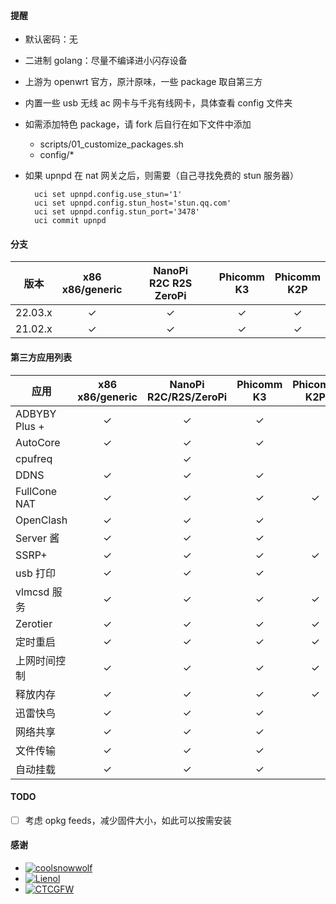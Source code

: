 #### 提醒

- 默认密码：无
- 二进制 golang：尽量不编译进小闪存设备
- 上游为 openwrt 官方，原汁原味，一些 package 取自第三方
- 内置一些 usb 无线 ac 网卡与千兆有线网卡，具体查看 config 文件夹
- 如需添加特色 package，请 fork 后自行在如下文件中添加
    - scripts/01_customize_packages.sh
    - config/*
- 如果 upnpd 在 nat 网关之后，则需要（自己寻找免费的 stun 服务器）

        uci set upnpd.config.use_stun='1'
        uci set upnpd.config.stun_host='stun.qq.com'
        uci set upnpd.config.stun_port='3478'
        uci commit upnpd

#### 分支

| 版本      |x86<br>x86/generic|NanoPi<br>R2C R2S ZeroPi|Phicomm<br>K3|Phicomm<br>K2P|
|-----------|:-------------------:|:----------------------:|:------------:|:------------:|
| 22.03.x   |       &check;       |        &check;         |    &check;   |   &check;    |
| 21.02.x   |       &check;       |        &check;         |    &check;   |   &check;    |

#### 第三方应用列表

| 应用        |x86<br>x86/generic|NanoPi<br>R2C/R2S/ZeroPi|Phicomm<br>K3|Phicomm<br>K2P|
|-------------|:----------------:|:----------------------:|:-----------:|:------------:|
|ADBYBY Plus +|      &check;     |        &check;         |   &check;   |              |
| AutoCore    |      &check;     |        &check;         |   &check;   |              |
| cpufreq     |                  |        &check;         |             |              |
| DDNS        |      &check;     |        &check;         |   &check;   |              |
| FullCone NAT|      &check;     |        &check;         |   &check;   |   &check;    |
| OpenClash   |      &check;     |        &check;         |   &check;   |              |
| Server 酱   |      &check;     |        &check;         |   &check;   |              |
| SSRP+       |      &check;     |        &check;         |   &check;   |   &check;    |
| usb 打印    |      &check;     |        &check;         |   &check;   |              |
| vlmcsd 服务 |      &check;     |        &check;         |   &check;   |   &check;    |
| Zerotier    |      &check;     |        &check;         |   &check;   |   &check;    |
| 定时重启    |      &check;     |        &check;         |   &check;   |   &check;    |
| 上网时间控制|      &check;     |        &check;         |   &check;   |   &check;    |
| 释放内存    |      &check;     |        &check;         |   &check;   |   &check;    |
| 迅雷快鸟    |      &check;     |        &check;         |   &check;   |              |
| 网络共享    |      &check;     |        &check;         |   &check;   |              |
| 文件传输    |      &check;     |        &check;         |   &check;   |              |
| 自动挂载    |      &check;     |        &check;         |   &check;   |              |

#### TODO

- [ ] 考虑 opkg feeds，减少固件大小，如此可以按需安装

#### 感谢

- [![coolsnowwolf](https://img.shields.io/badge/Lede-Lean-orange.svg?style=flat&logo=appveyor)](https://github.com/coolsnowwolf/lede)
- [![Lienol](https://img.shields.io/badge/OpenWrt-Lienol-orange.svg?style=flat&logo=appveyor)](https://github.com/Lienol/openwrt)
- [![CTCGFW](https://img.shields.io/badge/OpenWrt-CTCGFW-orange.svg?style=flat&logo=appveyor)](https://github.com/immortalwrt/immortalwrt)
